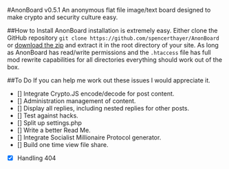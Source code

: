 #AnonBoard v0.5.1
An anonymous flat file image/text board designed to make crypto and security culture easy.

##How to Install
AnonBoard installation is extremely easy. Either clone the GitHub repository
`git clone https://github.com/spencerthayer/AnonBoard` or [download the zip](https://github.com/spencerthayer/AnonBoard/archive/master.zip) and extract it in the root directory of your site. As long as AnonBoard has read/write permissions and the `.htaccess` file has full mod rewrite capabilities for all directories everything should work out of the box.

##To Do
If you can help me work out these issues I would appreciate it.

- [] Integrate Crypto.JS encode/decode for post content.
- [] Administration management of content.
- [] Display all replies, including nested replies for other posts.
- [] Test against hacks.
- [] Split up settings.php
- [] Write a better Read Me.
- [] Integrate Socialist Millionaire Protocol generator.
- [] Build one time view file share.
- [x] Handling 404
